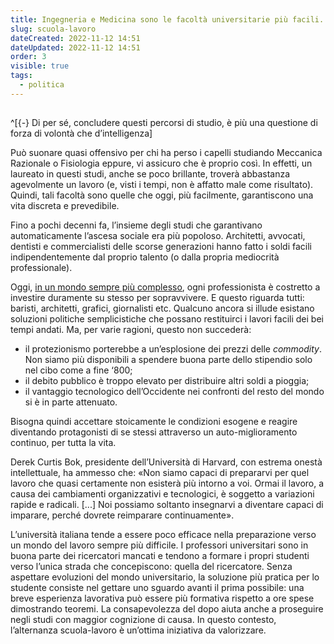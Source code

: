 ```yaml
---
title: Ingegneria e Medicina sono le facoltà universitarie più facili.
slug: scuola-lavoro
dateCreated: 2022-11-12 14:51
dateUpdated: 2022-11-12 14:51
order: 3
visible: true
tags:
  - politica
---
```


##

^[{-} Di per sé, concludere questi percorsi di studio, è più una questione di forza di volontà che d’intelligenza]

<span class="newthought">Può suonare</span> quasi offensivo per chi ha perso i capelli studiando Meccanica Razionale o Fisiologia eppure, vi assicuro che è proprio così. In effetti, un laureato in questi studi, anche se poco brillante, troverà abbastanza agevolmente un lavoro (e, visti i tempi, non è affatto male come risultato). Quindi, tali facoltà sono quelle che oggi, più facilmente, garantiscono una vita discreta e prevedibile.

Fino a pochi decenni fa, l’insieme degli studi che garantivano automaticamente l’ascesa sociale era più popoloso. Architetti, avvocati, dentisti e commercialisti delle scorse generazioni hanno fatto i soldi facili indipendentemente dal proprio talento (o dalla propria mediocrità professionale).

Oggi, [in un mondo sempre più complesso](/notes/progresso/), ogni professionista è costretto a investire duramente su stesso per sopravvivere. E questo riguarda tutti: baristi, architetti, grafici, giornalisti etc. Qualcuno ancora si illude esistano soluzioni politiche semplicistiche che possano restituirci i lavori facili dei bei tempi andati. Ma, per varie ragioni, questo non succederà:

- il protezionismo porterebbe a un’esplosione dei prezzi delle _commodity_. Non siamo più disponibili a spendere buona parte dello stipendio solo nel cibo come a fine ‘800;
- il debito pubblico è troppo elevato per distribuire altri soldi a pioggia;
- il vantaggio tecnologico dell’Occidente nei confronti del resto del mondo si è in parte attenuato.

Bisogna quindi accettare stoicamente le condizioni esogene e reagire diventando protagonisti di se stessi attraverso un auto-miglioramento continuo, per tutta la vita.

Derek Curtis Bok, presidente dell’Università di Harvard, con estrema onestà intellettuale, ha ammesso che: «Non siamo capaci di prepararvi per quel lavoro che quasi certamente non esisterà più intorno a voi. Ormai il lavoro, a causa dei cambiamenti organizzativi e tecnologici, è soggetto a variazioni rapide e radicali. [...] Noi possiamo soltanto insegnarvi a diventare capaci di imparare, perché dovrete reimparare continuamente».

L’università italiana tende a essere poco efficace nella preparazione verso un mondo del lavoro sempre più difficile. I professori universitari sono in buona parte dei ricercatori mancati e tendono a formare i propri studenti verso l’unica strada che concepiscono: quella del ricercatore.
Senza aspettare evoluzioni del mondo universitario, la soluzione più pratica per lo studente consiste nel gettare uno sguardo avanti il prima possibile: una breve esperienza lavorativa può essere più formativa rispetto a ore spese dimostrando teoremi. La consapevolezza del dopo aiuta anche a proseguire negli studi con maggior cognizione di causa. In questo contesto, l’alternanza scuola-lavoro è un’ottima iniziativa da valorizzare.
